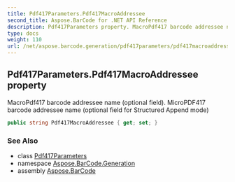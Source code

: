 ```yaml
---
title: Pdf417Parameters.Pdf417MacroAddressee
second_title: Aspose.BarCode for .NET API Reference
description: Pdf417Parameters property. MacroPdf417 barcode addressee name optional field. MicroPDF417 barcode addressee name optional field for Structured Append mode
type: docs
weight: 110
url: /net/aspose.barcode.generation/pdf417parameters/pdf417macroaddressee/
---
```

## Pdf417Parameters.Pdf417MacroAddressee property

MacroPdf417 barcode addressee name (optional field). MicroPDF417 barcode addressee name (optional field for Structured Append mode)

```csharp
public string Pdf417MacroAddressee { get; set; }
```

### See Also

* class [Pdf417Parameters](../)
* namespace [Aspose.BarCode.Generation](../../../aspose.barcode.generation/)
* assembly [Aspose.BarCode](../../../)


